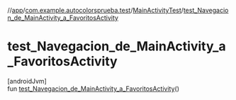 //[app](../../../index.md)/[com.example.autocolorsprueba.test](../index.md)/[MainActivityTest](index.md)/[test_Navegacion_de_MainActivity_a_FavoritosActivity](test_-navegacion_de_-main-activity_a_-favoritos-activity.md)

# test_Navegacion_de_MainActivity_a_FavoritosActivity

[androidJvm]\
fun [test_Navegacion_de_MainActivity_a_FavoritosActivity](test_-navegacion_de_-main-activity_a_-favoritos-activity.md)()
